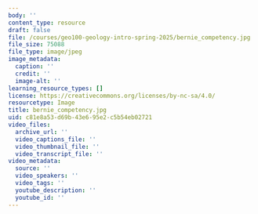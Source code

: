 ```yaml
---
body: ''
content_type: resource
draft: false
file: /courses/geo100-geology-intro-spring-2025/bernie_competency.jpg
file_size: 75088
file_type: image/jpeg
image_metadata:
  caption: ''
  credit: ''
  image-alt: ''
learning_resource_types: []
license: https://creativecommons.org/licenses/by-nc-sa/4.0/
resourcetype: Image
title: bernie_competency.jpg
uid: c81e8a53-d69b-43e6-95e2-c5b54eb02721
video_files:
  archive_url: ''
  video_captions_file: ''
  video_thumbnail_file: ''
  video_transcript_file: ''
video_metadata:
  source: ''
  video_speakers: ''
  video_tags: ''
  youtube_description: ''
  youtube_id: ''
---
```

